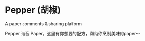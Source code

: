 Pepper (胡椒)
=============

A paper comments &amp; sharing platform

Pepper 谐音 Paper，这里有你想要的配方，帮助你烹制美味的paper～

